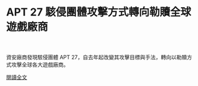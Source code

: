 # APT 27 駭侵團體攻擊方式轉向勒贖全球遊戲廠商

<!--4-->
<!--more-->
<br></br>
資安廠商發現駭侵團體 APT 27，自去年起改變其攻擊目標與手法，轉向以勒贖方式攻擊全球各大遊戲廠商。

[閱讀全文](https://www.twcert.org.tw/tw/cp-104-4288-7c0eb-1.html)


